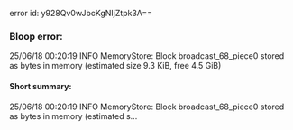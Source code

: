 error id: y928Qv0wJbcKgNIjZtpk3A==
### Bloop error:

25/06/18 00:20:19 INFO MemoryStore: Block broadcast_68_piece0 stored as bytes in memory (estimated size 9.3 KiB, free 4.5 GiB)
#### Short summary: 

25/06/18 00:20:19 INFO MemoryStore: Block broadcast_68_piece0 stored as bytes in memory (estimated s...